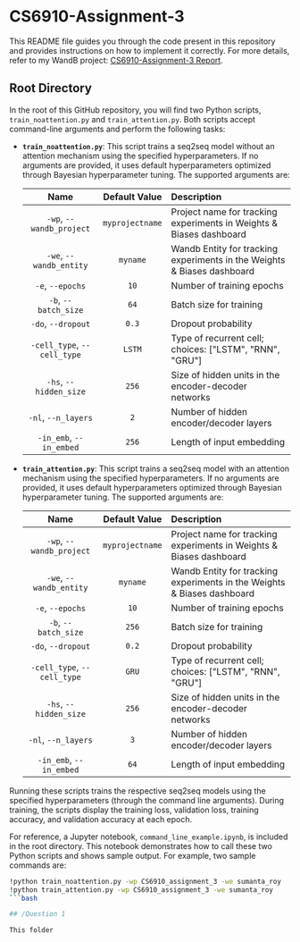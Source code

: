 # CS6910-Assignment-3

This README file guides you through the code present in this repository and provides instructions on how to implement it correctly. For more details, refer to my WandB project: [CS6910-Assignment-3 Report](https://wandb.ai/sumanta_roy/CS6910_assignment_3/reports/CS6910-Assignment-3--Vmlldzo3OTI0ODcx).

## Root Directory

In the root of this GitHub repository, you will find two Python scripts, `train_noattention.py` and `train_attention.py`. Both scripts accept command-line arguments and perform the following tasks:

- **`train_noattention.py`**: This script trains a seq2seq model without an attention mechanism using the specified hyperparameters. If no arguments are provided, it uses default hyperparameters optimized through Bayesian hyperparameter tuning. The supported arguments are:

  | Name | Default Value | Description |
  | :---: | :-------------: | :----------- |
  | `-wp`, `--wandb_project` | `myprojectname` | Project name for tracking experiments in Weights & Biases dashboard |
  | `-we`, `--wandb_entity` | `myname` | Wandb Entity for tracking experiments in the Weights & Biases dashboard |
  | `-e`, `--epochs` | `10` | Number of training epochs |
  | `-b`, `--batch_size` | `64` | Batch size for training |
  | `-do`, `--dropout` | `0.3` | Dropout probability |
  | `-cell_type`, `--cell_type` | `LSTM` | Type of recurrent cell; choices: ["LSTM", "RNN", "GRU"] |
  | `-hs`, `--hidden_size` | `256` | Size of hidden units in the encoder-decoder networks |
  | `-nl`, `--n_layers` | `2` | Number of hidden encoder/decoder layers |
  | `-in_emb`, `--in_embed` | `256` | Length of input embedding |

- **`train_attention.py`**: This script trains a seq2seq model with an attention mechanism using the specified hyperparameters. If no arguments are provided, it uses default hyperparameters optimized through Bayesian hyperparameter tuning. The supported arguments are:

  | Name | Default Value | Description |
  | :---: | :-------------: | :----------- |
  | `-wp`, `--wandb_project` | `myprojectname` | Project name for tracking experiments in Weights & Biases dashboard |
  | `-we`, `--wandb_entity` | `myname` | Wandb Entity for tracking experiments in the Weights & Biases dashboard |
  | `-e`, `--epochs` | `10` | Number of training epochs |
  | `-b`, `--batch_size` | `256` | Batch size for training |
  | `-do`, `--dropout` | `0.2` | Dropout probability |
  | `-cell_type`, `--cell_type` | `GRU` | Type of recurrent cell; choices: ["LSTM", "RNN", "GRU"] |
  | `-hs`, `--hidden_size` | `256` | Size of hidden units in the encoder-decoder networks |
  | `-nl`, `--n_layers` | `3` | Number of hidden encoder/decoder layers |
  | `-in_emb`, `--in_embed` | `64` | Length of input embedding |

Running these scripts trains the respective seq2seq models using the specified hyperparameters (through the command line arguments). During training, the scripts display the training loss, validation loss, training accuracy, and validation accuracy at each epoch. 

For reference, a Jupyter notebook, `command_line_example.ipynb`, is included in the root directory. This notebook demonstrates how to call these two Python scripts and shows sample output. For example, two sample commands are:

```bash
!python train_noattention.py -wp CS6910_assignment_3 -we sumanta_roy
!python train_attention.py -wp CS6910_assignment_3 -we sumanta_roy
```bash

## /Question 1

This folder

